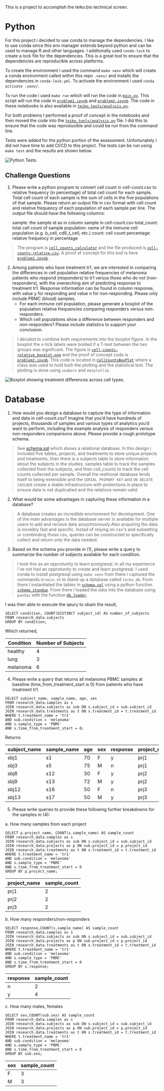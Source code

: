 This is a project to accomplish the teiko.bio technical screen.
# Python

For this project i decided to use conda to manage the dependencies. I like to use conda since this env manager extends beyond python and can be used to manage R and other languages. I additonally used `conda-lock` to create a lock file for the dependencies. This is a great tool to ensure that the dependencies are reproducible across platforms.

To create the environment i used the command `make venv` which will create a conda environment called within this repo `.venv/` and installs the dependencies in `conda-lock.yml`. To activate the environment i used `conda activate .venv/`.

To run the code i used `make run` which will run the code in [`main.py`](./main.py). This script will run the code in [`problem1.ipynb`](./problem1.ipynb) and [`problem2.ipynb`](./problem2.ipynb). The code in these notebooks is also available in [`teiko_tools/analysis.py`](./teiko_tools/analysis.py). 

For both problems I performed a proof of concept in the notebooks and then moved the code into the [`teiko_tools/analysis.py`](./teiko_tools/analysis.py) file. I did this to ensure that the code was reproducible and could be run from the command line.

Tests were added for the python portion of the assessment. Unfortunately i did not have time to add CI/CD to this project. The tests can be run using `make test` and the results are shown below.

![Python Tests](./passing_tests.png)


## Challenge Questions
1. Please write a python program to convert cell count in cell-count.csv to relative frequency (in percentage) of total cell count for each sample. Total cell count of each sample is the sum of cells in the five populations of that sample. Please return an output file in csv format with cell count and relative frequency of each population of each sample per line. The output file should have the following columns:

    sample: the sample id as in column sample in cell-count.csv
    total_count: total cell count of sample
    population: name of the immune cell population (e.g. b_cell, cd8_t_cell, etc.)
    count: cell count
    percentage: relative frequency in percentage

> The program is [`cell_counts_calculator`](./teiko_tools/analysis.py#L11) and the file produced is [`cell-counts-relative.csv`](./cell-counts-relative.csv). A proof of concept for this tool is here [`problem1.ipynb`](./problem1.ipynb).

2. Among patients who have treatment tr1, we are interested in comparing the differences in cell population relative frequencies of melanoma patients who respond (responders) to tr1 versus those who do not (non-responders), with the overarching aim of predicting response to treatment tr1. Response information can be found in column response, with value y for responding and value n for non-responding. Please only include PBMC (blood) samples. 
    * For each immune cell population, please generate a boxplot of the population relative frequencies comparing responders versus non-responders.
    * Which cell populations show a difference between responders and non-responders? Please include statistics to support your conclusion.

> I decided to combine both requirements into the boxplot figure. In the boxplot the x-tick labels were bolded if a T-test between the two groups was significant. The figure is [`cell-counts-relative_boxplot.png`](./cell-counts-relative_boxplot.png) and the proof of concept code is [`problem2.ipynb`](./problem2.ipynb).
> This code is located in [`CellCountsBoxPlot`](./teiko_tools/analysis.py#L61) where a class was used to hold both the plotting and the statistical test.  The plotting is done using `seaborn` and `matplotlib`. 

![Boxplot showing treatment differences across cell types.](./cell-counts-relative_boxplot.png)


# Database

1. How would you design a database to capture the type of information and data in cell-count.csv? Imagine that you’d have hundreds of projects, thousands of samples and various types of analytics you’d want to perform, including the example analysis of responders versus non-responders comparisons above. Please provide a rough prototype schema.

> See [schema.sql](./schema.sql) which shows a relational database. In this design i included five tables, projects, and treatments to store unique projects and treatments, then there is a subjects table to store information about the subjects in the studies, samples table to track the samples collected from the subjects, and then cell_counts to track the cell counts collected per sample. Overall the realtional database lends itself to being extensible and the `SERIAL PRIMARY KEY` and `ON DELETE CASCADE` create a stable infrastructure with protections in place to ensure data is not duplicatied and the relations remain valid. 

2. What would be some advantages in capturing these information in a database?

> A database creates an incredible envrionment for development. One of the main advantages is the database server is available for multiple users to add and recieve data ansychronously.Also acquiring the data is increibly fast and specific. Instad of relying on csv's and subsetting or combinding those csv, queries can be constructed to specifically collect and return only the data needed.

3. Based on the schema you provide in (1), please write a query to summarize the number of subjects available for each condition.

> I took this as an opprotunity to learn postgresql. In all my experience i've not had an opprotunity to create and learn postgresql. I used conda to install postgresql using `make venv` from there i captured the commands in `main.sh` to stand up a database called `teiko_db`. From there I instantiated the tables in [`schema.sql`](./schema.sql) using a python function [`schema_standup`](teiko_tools/db_tools.py#L10). From there I loaded the data into the database using `pandas` with the function [`db_loader`](teiko_tools/db_tools.py#L49).

I was then able to execute the qeury to obain the result,
```
SELECT condition, COUNT(DISTINCT subject_id) AS number_of_subjects
FROM research_data.subjects
GROUP BY condition;
```
Which returned,

| Condition | Number of Subjects |
|-----------|--------------------|
| healthy   | 4                  |
| lung      | 3                  |
| melanoma  | 6                  |

4. Please write a query that returns all melanoma PBMC samples at baseline (time_from_treatment_start is 0) from patients who have treatment tr1.

 ```
SELECT subject_name, sample_name, age, sex
FROM research_data.samples as s
JOIN research_data.subjects as sub ON s.subject_id = sub.subject_id
JOIN research_data.treatments as t ON s.treatment_id = t.treatment_id
WHERE t.treatment_name = 'tr1' 
AND sub.condition = 'melanoma'
AND s.sample_type = 'PBMC' 
AND s.time_from_treatment_start = 0;
```

Returns

| subject_name | sample_name | age | sex | response | project_name |
|--------------|-------------|-----|-----|----------|--------------|
| sbj1         | s1          | 70  | F   | y        | prj1         |
| sbj3         | s5          | 75  | M   | n        | prj1         |
| sbj8         | s12         | 30  | F   | y        | prj2         |
| sbj9         | s13         | 72  | M   | y        | prj2         |
| sbj12        | s16         | 50  | F   | n        | prj3         |
| sbj13        | s17         | 50  | M   | y        | prj3         |


5. Please write queries to provide these following further breakdowns for the samples in (4): 

a. How many samples from each project 
```
SELECT p.project_name, COUNT(s.sample_name) AS sample_count
FROM research_data.samples as s
JOIN research_data.subjects as sub ON s.subject_id = sub.subject_id
JOIN research_data.projects as p ON sub.project_id = p.project_id
JOIN research_data.treatments as t ON s.treatment_id = t.treatment_id
WHERE t.treatment_name = 'tr1' 
AND sub.condition = 'melanoma'
AND s.sample_type = 'PBMC' 
AND s.time_from_treatment_start = 0
GROUP BY p.project_name;
```

| project_name | sample_count |
|--------------|--------------|
| prj1         | 2            |
| prj2         | 2            |
| prj3         | 2            |

    
b. How many responders/non-responders

```
SELECT response,COUNT(s.sample_name) AS sample_count
FROM research_data.samples as s
JOIN research_data.subjects as sub ON s.subject_id = sub.subject_id
JOIN research_data.projects as p ON sub.project_id = p.project_id
JOIN research_data.treatments as t ON s.treatment_id = t.treatment_id
WHERE t.treatment_name = 'tr1' 
AND sub.condition = 'melanoma'
AND s.sample_type = 'PBMC' 
AND s.time_from_treatment_start = 0
GROUP BY s.response;
```

| response | sample_count |
|----------|--------------|
| n        | 2            |
| y        | 4            |



c. How many males, females
```
SELECT sex,COUNT(sub.sex) AS sample_count
FROM research_data.samples as s
JOIN research_data.subjects as sub ON s.subject_id = sub.subject_id
JOIN research_data.projects as p ON sub.project_id = p.project_id
JOIN research_data.treatments as t ON s.treatment_id = t.treatment_id
WHERE t.treatment_name = 'tr1' 
AND sub.condition = 'melanoma'
AND s.sample_type = 'PBMC' 
AND s.time_from_treatment_start = 0
GROUP BY sub.sex;
```
| sex | sample_count |
|-----|--------------|
| F   | 3            |
| M   | 3            |
